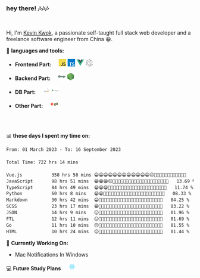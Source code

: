 ### hey there! 🎶🎶🎶                                                                


<br />

Hi, I'm [Kevin Kwok](tech.dayswithvenki.top), a passionate self-taught full stack web developer and a freelance software engineer from China 😀.

<!-- <img align="right" alt="GIF" src="https://s2.loli.net/2023/03/02/78Ceb4wjWnIiAY1.png" width="290" height="300" /> -->

👾 **languages and tools:**  

- **Frontend Part:** 
<code><img style="margin-left: 1rem;" height="20" src="https://raw.githubusercontent.com/github/explore/80688e429a7d4ef2fca1e82350fe8e3517d3494d/topics/javascript/javascript.png"></code>
<code><img height="20" src="https://raw.githubusercontent.com/github/explore/80688e429a7d4ef2fca1e82350fe8e3517d3494d/topics/typescript/typescript.png"></code>
<code><img height="20" src="https://raw.githubusercontent.com/github/explore/80688e429a7d4ef2fca1e82350fe8e3517d3494d/topics/vue/vue.png"></code>
<code><img height="20" src="https://raw.githubusercontent.com/github/explore/80688e429a7d4ef2fca1e82350fe8e3517d3494d/topics/electron/electron.png"></code>

- **Backend Part:** 
<code><img style="margin-left: 1rem;" height="20" src="https://raw.githubusercontent.com/github/explore/80688e429a7d4ef2fca1e82350fe8e3517d3494d/topics/django/django.png"></code>
<code><img height="20" src="https://raw.githubusercontent.com/github/explore/80688e429a7d4ef2fca1e82350fe8e3517d3494d/topics/nodejs/nodejs.png"></code>

- **DB Part:** 
<code><img style="margin-left: 1rem;" height="20" src="https://raw.githubusercontent.com/github/explore/80688e429a7d4ef2fca1e82350fe8e3517d3494d/topics/mysql/mysql.png"></code>
<code><img height="20" src="https://raw.githubusercontent.com/github/explore/80688e429a7d4ef2fca1e82350fe8e3517d3494d/topics/mongodb/mongodb.png"></code>

- **Other Part:** 
<code><img style="margin-left: 1rem;" height="20" src="https://raw.githubusercontent.com/github/explore/80688e429a7d4ef2fca1e82350fe8e3517d3494d/topics/git/git.png"></code>

<br><br>

📊 **these days I spent my time on:**

<!--START_SECTION:waka-->

```txt
From: 01 March 2023 - To: 16 September 2023

Total Time: 722 hrs 14 mins

Vue.js           358 hrs 58 mins 😁😁😁😁😁😁😁😁😁😁😁😁😐🥱🥱🥱🥱🥱🥱🥱🥱🥱🥱🥱🥱   49.70 %
JavaScript       98 hrs 51 mins  😁😁😁😐🥱🥱🥱🥱🥱🥱🥱🥱🥱🥱🥱🥱🥱🥱🥱🥱🥱🥱🥱🥱🥱   13.69 %
TypeScript       84 hrs 49 mins  😁😁😁🥱🥱🥱🥱🥱🥱🥱🥱🥱🥱🥱🥱🥱🥱🥱🥱🥱🥱🥱🥱🥱🥱   11.74 %
Python           60 hrs 8 mins   😁😁🥱🥱🥱🥱🥱🥱🥱🥱🥱🥱🥱🥱🥱🥱🥱🥱🥱🥱🥱🥱🥱🥱🥱   08.33 %
Markdown         30 hrs 42 mins  😁🥱🥱🥱🥱🥱🥱🥱🥱🥱🥱🥱🥱🥱🥱🥱🥱🥱🥱🥱🥱🥱🥱🥱🥱   04.25 %
SCSS             23 hrs 17 mins  😁🥱🥱🥱🥱🥱🥱🥱🥱🥱🥱🥱🥱🥱🥱🥱🥱🥱🥱🥱🥱🥱🥱🥱🥱   03.22 %
JSON             14 hrs 9 mins   😐🥱🥱🥱🥱🥱🥱🥱🥱🥱🥱🥱🥱🥱🥱🥱🥱🥱🥱🥱🥱🥱🥱🥱🥱   01.96 %
FTL              12 hrs 11 mins  😐🥱🥱🥱🥱🥱🥱🥱🥱🥱🥱🥱🥱🥱🥱🥱🥱🥱🥱🥱🥱🥱🥱🥱🥱   01.69 %
Go               11 hrs 10 mins  😐🥱🥱🥱🥱🥱🥱🥱🥱🥱🥱🥱🥱🥱🥱🥱🥱🥱🥱🥱🥱🥱🥱🥱🥱   01.55 %
HTML             10 hrs 24 mins  😐🥱🥱🥱🥱🥱🥱🥱🥱🥱🥱🥱🥱🥱🥱🥱🥱🥱🥱🥱🥱🥱🥱🥱🥱   01.44 %
```

<!--END_SECTION:waka-->

🤯 **Currently Working On:**
- Mac Notifications In Windows

💻 **Future Study Plans**
<code><img style="margin-left: 1rem;" height="20" src="https://raw.githubusercontent.com/github/explore/80688e429a7d4ef2fca1e82350fe8e3517d3494d/topics/react/react.png"></code>

<!---
Wadehl/Wadehl is a ✨ special ✨ repository because its `README.md` (this file) appears on your GitHub profile.
You can click the Preview link to take a look at your changes.
--->
